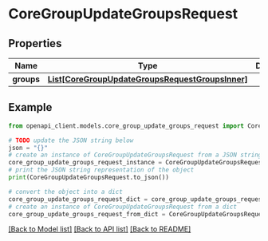 # CoreGroupUpdateGroupsRequest


## Properties

Name | Type | Description | Notes
------------ | ------------- | ------------- | -------------
**groups** | [**List[CoreGroupUpdateGroupsRequestGroupsInner]**](CoreGroupUpdateGroupsRequestGroupsInner.md) |  | 

## Example

```python
from openapi_client.models.core_group_update_groups_request import CoreGroupUpdateGroupsRequest

# TODO update the JSON string below
json = "{}"
# create an instance of CoreGroupUpdateGroupsRequest from a JSON string
core_group_update_groups_request_instance = CoreGroupUpdateGroupsRequest.from_json(json)
# print the JSON string representation of the object
print(CoreGroupUpdateGroupsRequest.to_json())

# convert the object into a dict
core_group_update_groups_request_dict = core_group_update_groups_request_instance.to_dict()
# create an instance of CoreGroupUpdateGroupsRequest from a dict
core_group_update_groups_request_from_dict = CoreGroupUpdateGroupsRequest.from_dict(core_group_update_groups_request_dict)
```
[[Back to Model list]](../README.md#documentation-for-models) [[Back to API list]](../README.md#documentation-for-api-endpoints) [[Back to README]](../README.md)


